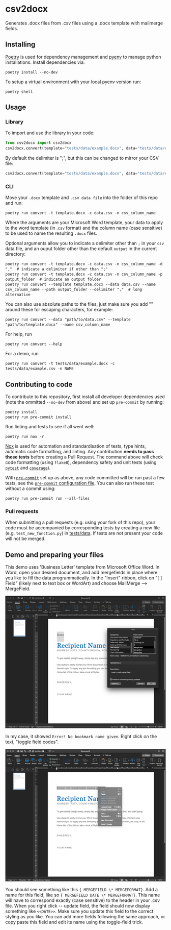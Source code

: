 # csv2docx

Generates .docx files from .csv files using a .docx template with mailmerge fields.

## Installing

[Poetry](https://python-poetry.org/) is used for dependency management and
[pyenv](https://github.com/pyenv/pyenv) to manage python installations. Install dependencies via:

    poetry install --no-dev

To setup a virtual environment with your local pyenv version run:

    poetry shell

## Usage

### Library

To import and use the library in your code:

```python
from csv2docx import csv2docx
csv2docx.convert(template="tests/data/example.docx", data="tests/data/example.csv", name="NAME")
```
By default the delimiter is ";", but this can be changed to mirror your CSV file:

```python
csv2docx.convert(template="tests/data/example.docx", data="tests/data/example.csv", name="NAME", delimiter=",")
```

### CLI

Move your `.docx` template and `.csv data file` into the folder of this repo and run:

    poetry run convert -t template.docx -c data.csv -n csv_column_name

Where the arguments are your Microsoft Word template, your data to apply to the word template (in .`csv` format) and the column name (case sensitive) to be used to name the resulting `.docx` files.

Optional arguments allow you to indicate a delimiter other than `;` in your `csv` data file, and an ouput folder other than the default `output` in the current directory:

    poetry run convert -t template.docx -c data.csv -n csv_column_name -d ","  # indicate a delimiter if other than ";"
    poetry run convert -t template.docx -c data.csv -n csv_column_name -p output_folder  # indicate an output folder
    poetry run convert --template template.docx --data data.csv --name csv_column_name --path output_folder --delimiter ","  # long alternative

You can also use absolute paths to the files, just make sure you add "" around these for escaping characters, for example:

    poetry run convert --data "path/to/data.csv" --template "path/to/template.docx" --name csv_column_name

For help, run

    poetry run convert --help

For a demo, run

    poetry run convert -t tests/data/example.docx -c tests/data/example.csv -n NAME



## Contributing to code

To contribute to this repository, first install all developer dependencies used (note the ommitted `--no-dev` from above) and set up `pre-commit` by running:

    poetry install
    poetry run pre-commit install

Run linting and tests to see if all went well:

    poetry run nox -r

[Nox](https://nox.thea.codes/) is used for automation and standardisation of tests, type hints, automatic code formatting, and linting. Any contribution **needs to pass these tests** before creating a Pull Request. The command above will check code formatting (using `flake8`), dependency safety and unit tests (using [`pytest`](https://docs.pytest.org/en/latest/) and [`coverage`](https://coverage.readthedocs.io/)).

With [`pre-commit`](https://pre-commit.com/) set up as above, any code committed will be run past a few tests, see the [`pre-commit` configuration file](.pre-commit-config.yaml). You can also run these test without a commit using:

    poetry run pre-commit run --all-files

### Pull requests
When submitting a pull requests (e.g. using your fork of this repo), your code must be accompanied by corresponding tests by creating a new file (e.g. `test_new_function.py`) in [tests/data](tests/data). If tests are not present your code will not be merged.

## Demo and preparing your files
This demo uses 'Business Letter' template from Microsoft Office Word. In Word, open your desired document, and add mergefields in place where you like to fill the data programmatically. In the "Insert" ribbon, click on "[ ] Field" (likely next to text box or WordArt) and choose MailMerge --> MergeField.

![Insert Field, Mailmerge, Mergefield](images/1_add_field.png)

In my case, it showed `Error! No bookmark name given`. Right click on the text, "toggle field codes".

![Rightcick, toggle field to show the fieldcode](images/2_toggle_field.png)

You should see something like this `{ MERGEFIELD \* MERGEFORMAT}`. Add a name for this field, like so `{ MERGEFIELD DATE \* MERGEFORMAT}`. This name will have to correspond exactly (case sensitive) to the header in your .csv file. When you right click -- update field, the field should now display something like `<<DATE>>`. Make sure you update this field to the correct styling as you like. You can add more fields following the same approach, or copy paste this field and edit its name using the toggle-field trick.
